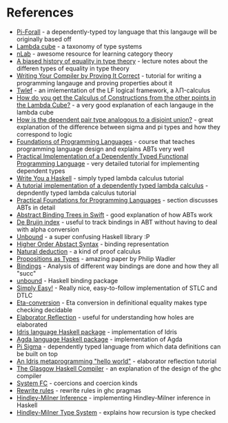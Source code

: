 # References

* [Pi-Forall](https://github.com/sweirich/pi-forall) - a dependently-typed toy language that this langauge will be originally based off
* [Lambda cube](https://en.wikipedia.org/wiki/Lambda_cube) - a taxonomy of type systems
* [nLab](https://ncatlab.org/nlab/show/HomePage) - awesome resource for learning category theory
* [A biased history of equality in type theory](http://kodu.ut.ee/~varmo/tday-andu/chapman-slides.pdf) - lecture notes about the differen types of equality in type theory
* [Writing Your Compiler by Proving It Correct](http://liamoc.net/posts/2015-08-23-verified-compiler.html) - tutorial for writing a programming langauge and proving properties about it
* [Twlef](https://en.wikipedia.org/wiki/Twelf) - an imlementation of the LF logical framework, a λΠ-calculus
* [How do you get the Calculus of Constructions from the other points in the Lambda Cube?](https://cstheory.stackexchange.com/a/36071/45113) - a very good explanation of each langauge in the lambda cube
* [How is the dependent pair type analogous to a disjoint union?](http://stackoverflow.com/a/26543239/913052) - great explanation of the difference between sigma and pi types and how they correspond to logic
* [Foundations of Programming Languages](https://www.cs.cmu.edu/~rjsimmon/15312-s14/) - course that teaches programming language design and explains ABTs very well
* [Practical Implementation of a Dependently Typed Functional Programming Language](https://eb.host.cs.st-andrews.ac.uk/writings/thesis.pdf) - very detailed tutorial for implementing dependent types
* [Write You a Haskell](http://dev.stephendiehl.com/fun/type_systems.html) - simply typed lambda calculus tutorial
* [A tutorial implementation of a dependently typed lambda calculus](https://www.andres-loeh.de/LambdaPi/LambdaPi.pdf) - depndently typed lambda calculus tutorial
* [Practical Foundations for Programming Languages](https://books.google.com/books?id=EGfiCwAAQBAJ&pg=PA7&lpg=PA7&dq=abstract+binding+tree+sort+operator&source=bl&ots=uuheXtrwRx&sig=7wVxyfL5HZrlR2QPmdV51SQnTLE&hl=en&sa=X&ved=0ahUKEwjusurst7_TAhWKv1QKHbUVBGsQ6AEIMjAC#v=onepage&q=abstract%20binding%20tree%20sort%20operator&f=false) - section discusses ABTs in detail
* [Abstract Binding Trees in Swift](https://gist.github.com/CodaFi/453f369a8790a070d9e2) - good explanation of how ABTs work
* [De Bruijn index](https://en.wikipedia.org/wiki/De_Bruijn_index) - useful to track bindings in ABT without having to deal with alpha conversion
* [Unbound](https://hackage.haskell.org/package/unbound) - a super confusing Haskell library :P
* [Higher Order Abstact Syntax](https://en.wikipedia.org/wiki/Higher-order_abstract_syntax) - binding representation
* [Natural deduction](https://www.cs.cmu.edu/~fp/courses/atp/handouts/ch2-natded.pdf) - a kind of proof calculus
* [Propositions as Types](http://homepages.inf.ed.ac.uk/wadler/papers/propositions-as-types/propositions-as-types.pdf) - amazing paper by Philip Wadler
* [Bindings](https://www.slideshare.net/ekmett/bound-making-de-bruijn-succ-less) - Analysis of different way bindings are done and how they all "succ"
* [unbound](https://github.com/sweirich/replib/blob/master/Unbound/tutorial/Tutorial.lhs) - Haskell binding package
* [Simply Easy!](http://strictlypositive.org/Easy.pdf) - Really nice, easy-to-follow implementation of STLC and DTLC
* [Eta-conversion](https://ncatlab.org/nlab/show/eta-conversion) - Eta conversion in definitional equality makes type checking decidable
* [Elaborator Reflection](https://eb.host.cs.st-andrews.ac.uk/drafts/elab-reflection.pdf) - useful for understanding how holes are elaborated
* [Idris language Haskell package](https://hackage.haskell.org/package/idris-1.0/) - implementation of Idris
* [Agda language Haskell package](https://hackage.haskell.org/package/Agda-2.5.2/docs/Agda-Syntax-Abstract.html) - implementation of Agda
* [Pi Sigma](https://www.andres-loeh.de/PiSigma/PiSigma.pdf) - dependently typed language from which data definitions can be built on top
* [An Idris metaprogramming "hello world"](https://jeremywsherman.com/blog/2015/10/10/idris-metaprogramming-hello-world/) - elaborator reflection tutorial
* [The Glasgow Haskell Compiler](http://www.aosabook.org/en/ghc.html) - an explanation of the design of the ghc compiler
* [System FC](https://ghc.haskell.org/trac/ghc/wiki/Commentary/Compiler/FC) - coercions and coercion kinds
* [Rewrite rules](https://downloads.haskell.org/~ghc/7.0.1/docs/html/users_guide/rewrite-rules.html) - rewrite rules in ghc pragmas
* [Hindley-Milner Inference](http://dev.stephendiehl.com/fun/006_hindley_milner.html) - implementing Hindley-Milner inference in Haskell
* [Hindley-Milner Type System](https://en.wikipedia.org/wiki/Hindley–Milner_type_system#Recursive_definitions) - explains how recursion is type checked
